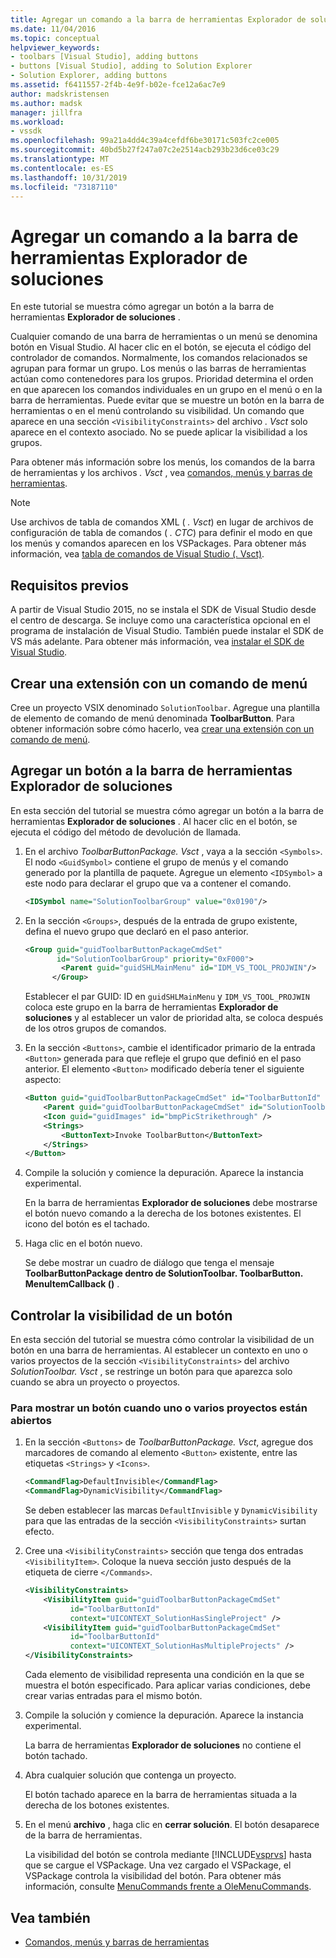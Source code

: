 ```yaml
---
title: Agregar un comando a la barra de herramientas Explorador de soluciones | Microsoft Docs
ms.date: 11/04/2016
ms.topic: conceptual
helpviewer_keywords:
- toolbars [Visual Studio], adding buttons
- buttons [Visual Studio], adding to Solution Explorer
- Solution Explorer, adding buttons
ms.assetid: f6411557-2f4b-4e9f-b02e-fce12a6ac7e9
author: madskristensen
ms.author: madsk
manager: jillfra
ms.workload:
- vssdk
ms.openlocfilehash: 99a21a4dd4c39a4cefdf6be30171c503fc2ce005
ms.sourcegitcommit: 40bd5b27f247a07c2e2514acb293b23d6ce03c29
ms.translationtype: MT
ms.contentlocale: es-ES
ms.lasthandoff: 10/31/2019
ms.locfileid: "73187110"
---
```

# <a name="add-a-command-to-the-solution-explorer-toolbar"></a>Agregar un comando a la barra de herramientas Explorador de soluciones
En este tutorial se muestra cómo agregar un botón a la barra de herramientas **Explorador de soluciones** .

 Cualquier comando de una barra de herramientas o un menú se denomina botón en Visual Studio. Al hacer clic en el botón, se ejecuta el código del controlador de comandos. Normalmente, los comandos relacionados se agrupan para formar un grupo. Los menús o las barras de herramientas actúan como contenedores para los grupos. Prioridad determina el orden en que aparecen los comandos individuales en un grupo en el menú o en la barra de herramientas. Puede evitar que se muestre un botón en la barra de herramientas o en el menú controlando su visibilidad. Un comando que aparece en una sección `<VisibilityConstraints>` del archivo *. Vsct* solo aparece en el contexto asociado. No se puede aplicar la visibilidad a los grupos.

 Para obtener más información sobre los menús, los comandos de la barra de herramientas y los archivos *. Vsct* , vea [comandos, menús y barras de herramientas](../extensibility/internals/commands-menus-and-toolbars.md).

> [!NOTE]
> Use archivos de tabla de comandos XML ( *. Vsct*) en lugar de archivos de configuración de tabla de comandos ( *. CTC*) para definir el modo en que los menús y comandos aparecen en los VSPackages. Para obtener más información, vea [tabla de comandos de Visual Studio (. Vsct)](../extensibility/internals/visual-studio-command-table-dot-vsct-files.md).

## <a name="prerequisites"></a>Requisitos previos
 A partir de Visual Studio 2015, no se instala el SDK de Visual Studio desde el centro de descarga. Se incluye como una característica opcional en el programa de instalación de Visual Studio. También puede instalar el SDK de VS más adelante. Para obtener más información, vea [instalar el SDK de Visual Studio](../extensibility/installing-the-visual-studio-sdk.md).

## <a name="create-an-extension-with-a-menu-command"></a>Crear una extensión con un comando de menú
 Cree un proyecto VSIX denominado `SolutionToolbar`. Agregue una plantilla de elemento de comando de menú denominada **ToolbarButton**. Para obtener información sobre cómo hacerlo, vea [crear una extensión con un comando de menú](../extensibility/creating-an-extension-with-a-menu-command.md).

## <a name="add-a-button-to-the-solution-explorer-toolbar"></a>Agregar un botón a la barra de herramientas Explorador de soluciones
 En esta sección del tutorial se muestra cómo agregar un botón a la barra de herramientas **Explorador de soluciones** . Al hacer clic en el botón, se ejecuta el código del método de devolución de llamada.

1. En el archivo *ToolbarButtonPackage. Vsct* , vaya a la sección `<Symbols>`. El nodo `<GuidSymbol>` contiene el grupo de menús y el comando generado por la plantilla de paquete. Agregue un elemento `<IDSymbol>` a este nodo para declarar el grupo que va a contener el comando.

    ```xml
    <IDSymbol name="SolutionToolbarGroup" value="0x0190"/>
    ```

2. En la sección `<Groups>`, después de la entrada de grupo existente, defina el nuevo grupo que declaró en el paso anterior.

    ```xml
    <Group guid="guidToolbarButtonPackageCmdSet"
           id="SolutionToolbarGroup" priority="0xF000">
            <Parent guid="guidSHLMainMenu" id="IDM_VS_TOOL_PROJWIN"/>
          </Group>
    ```

     Establecer el par GUID: ID en `guidSHLMainMenu` y `IDM_VS_TOOL_PROJWIN` coloca este grupo en la barra de herramientas **Explorador de soluciones** y al establecer un valor de prioridad alta, se coloca después de los otros grupos de comandos.

3. En la sección `<Buttons>`, cambie el identificador primario de la entrada `<Button>` generada para que refleje el grupo que definió en el paso anterior. El elemento `<Button>` modificado debería tener el siguiente aspecto:

    ```xml
    <Button guid="guidToolbarButtonPackageCmdSet" id="ToolbarButtonId" priority="0x0100" type="Button">
        <Parent guid="guidToolbarButtonPackageCmdSet" id="SolutionToolbarGroup" />
        <Icon guid="guidImages" id="bmpPicStrikethrough" />
        <Strings>
            <ButtonText>Invoke ToolbarButton</ButtonText>
        </Strings>
    </Button>
    ```

4. Compile la solución y comience la depuración. Aparece la instancia experimental.

     En la barra de herramientas **Explorador de soluciones** debe mostrarse el botón nuevo comando a la derecha de los botones existentes. El icono del botón es el tachado.

5. Haga clic en el botón nuevo.

     Se debe mostrar un cuadro de diálogo que tenga el mensaje **ToolbarButtonPackage dentro de SolutionToolbar. ToolbarButton. MenuItemCallback ()** .

## <a name="control-the-visibility-of-a-button"></a>Controlar la visibilidad de un botón
 En esta sección del tutorial se muestra cómo controlar la visibilidad de un botón en una barra de herramientas. Al establecer un contexto en uno o varios proyectos de la sección `<VisibilityConstraints>` del archivo *SolutionToolbar. Vsct* , se restringe un botón para que aparezca solo cuando se abra un proyecto o proyectos.

### <a name="to-display-a-button-when-one-or-more-projects-are-open"></a>Para mostrar un botón cuando uno o varios proyectos están abiertos

1. En la sección `<Buttons>` de *ToolbarButtonPackage. Vsct*, agregue dos marcadores de comando al elemento `<Button>` existente, entre las etiquetas `<Strings>` y `<Icons>`.

   ```xml
   <CommandFlag>DefaultInvisible</CommandFlag>
   <CommandFlag>DynamicVisibility</CommandFlag>
   ```

    Se deben establecer las marcas `DefaultInvisible` y `DynamicVisibility` para que las entradas de la sección `<VisibilityConstraints>` surtan efecto.

2. Cree una `<VisibilityConstraints>` sección que tenga dos entradas `<VisibilityItem>`. Coloque la nueva sección justo después de la etiqueta de cierre `</Commands>`.

   ```xml
   <VisibilityConstraints>
       <VisibilityItem guid="guidToolbarButtonPackageCmdSet"
             id="ToolbarButtonId"
             context="UICONTEXT_SolutionHasSingleProject" />
       <VisibilityItem guid="guidToolbarButtonPackageCmdSet"
             id="ToolbarButtonId"
             context="UICONTEXT_SolutionHasMultipleProjects" />
   </VisibilityConstraints>
   ```

    Cada elemento de visibilidad representa una condición en la que se muestra el botón especificado. Para aplicar varias condiciones, debe crear varias entradas para el mismo botón.

3. Compile la solución y comience la depuración. Aparece la instancia experimental.

    La barra de herramientas **Explorador de soluciones** no contiene el botón tachado.

4. Abra cualquier solución que contenga un proyecto.

    El botón tachado aparece en la barra de herramientas situada a la derecha de los botones existentes.

5. En el menú **archivo** , haga clic en **cerrar solución**. El botón desaparece de la barra de herramientas.

   La visibilidad del botón se controla mediante [!INCLUDE[vsprvs](../code-quality/includes/vsprvs_md.md)] hasta que se cargue el VSPackage. Una vez cargado el VSPackage, el VSPackage controla la visibilidad del botón.  Para obtener más información, consulte [MenuCommands frente a OleMenuCommands](/visualstudio/extensibility/menucommands-vs-olemenucommands?view=vs-2015).

## <a name="see-also"></a>Vea también
- [Comandos, menús y barras de herramientas](../extensibility/internals/commands-menus-and-toolbars.md)